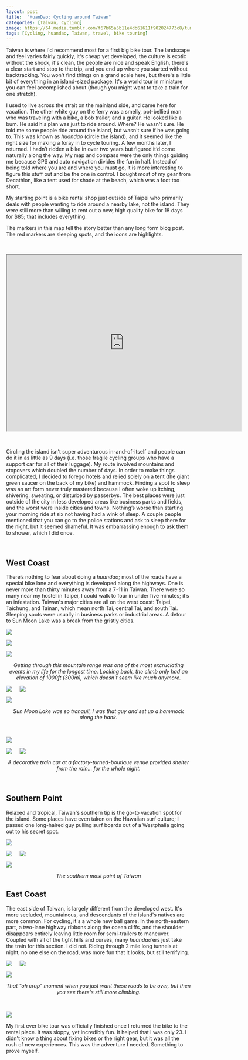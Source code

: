 ```yaml
---
layout: post
title:  "HuanDao: Cycling around Taiwan"
categories: [Taiwan, Cycling]
image: https://64.media.tumblr.com/f67b65a5b11e4db61611f902024773c8/tumblr_ntb0ryxUDT1ubdk8fo2_1280.jpg
tags: [Cycling, huandao, Taiwan, travel, bike touring]
---
```

  <p>Taiwan is where I&#39;d recommend most for a first big bike tour. The landscape and feel varies fairly quickly, it&#39;s cheap yet developed, the culture is exotic without the shock, it&#39;s clean, the people are nice and speak English, there&#39;s a clear start and stop to the trip, and you end up where you started without backtracking. You won&#39;t find things on a grand scale here, but there&#39;s a little bit of everything in an island-sized package. It&#39;s a world tour in miniature you can feel accomplished about (though you might want to take a train for one stretch).</p>

<p>I used to live across the strait on the mainland side, and came here for vacation. The other white guy on the ferry was a smelly, pot-bellied man who was traveling with a bike, a bob trailer, and a guitar. He looked like a bum. He said his plan was just to ride around. Where? He wasn&#39;t sure. He told me some people ride around the island, but wasn&#39;t sure if he was going to. This was known as <em>huandao</em> (circle the island), and it seemed like the right size for making a foray in to cycle touring. A few months later, I returned. I hadn&rsquo;t ridden a bike in over two years but figured it&rsquo;d come naturally
along the way. My map and compass were the only things guiding me because
GPS and auto navigation divides the fun in half. Instead of being told
where you are and where you must go, it is more interesting to figure this
stuff out and be the one in control. I bought most of my gear from Decathlon, like a tent used for shade at the beach, which was a foot too short.</p>

<p>My starting point is a bike rental shop just outside of Taipei who primarily deals with
people wanting to ride around a nearby lake, not the island. They were still more than
willing to rent out a new, high quality bike for 18 days for
$85; that includes everything.</p>

<p>The markers in this map tell the story better than any long form blog post. The red markers are sleeping spots, and the icons are highlights.</p>
<p>&nbsp;</p>
<iframe src="https://www.google.com/maps/d/u/0/embed?mid=1jvXjToPQihOVmUOWe11rNXULKfk&ehbc=2E312F" width="640" height="480"></iframe>
<p>&nbsp;</p>
<p>Circling the island isn&rsquo;t super adventurous in-and-of-itself and people can
do it in as little as 9 days (i.e. those fragile cycling groups who have a
support car for all of their luggage). My route involved mountains and
stopovers which doubled the number of days. In order to make things
complicated, I decided to forego hotels and relied solely on a tent (the
giant green saucer on the back of my bike) and hammock. Finding a spot to
sleep was an art form never truly mastered because I often woke up itching, shivering, sweating, or disturbed by passerbys. The best
places were just outside of the city in less developed areas like business
parks and fields, and the worst were inside cities and towns. Nothing&rsquo;s
worse than starting your morning ride at six not having had a wink of
sleep. A couple people mentioned that you can go to the police stations and
ask to sleep there for the night, but it seemed shameful. It was
embarrassing enough to ask them to shower, which I did once.</p>

<p>&nbsp;</p>

<h2>West Coast</h2>

<p>There&rsquo;s nothing to fear about doing a <em>huandao</em>; most of the roads have a
special bike lane and everything is developed along the highways. One is
never more than thirty minutes away from a 7-11 in Taiwan. There were so many near my hostel in Taipei, I could walk to four in
under five minutes; it&rsquo;s an infestation. Taiwan&#39;s major cities are all on the west coast: Taipei, Taichung, and Tainan, which mean north Tai, central Tai, and south Tai. Sleeping spots were usually in business parks or industrial areas. A detour to Sun Moon Lake was a break from the gristly cities.</p>

<a href="https://64.media.tumblr.com/1a9f35a64c591fdd523726c69194c58e/tumblr_ntb2rthpfb1ubdk8fo2_1280.jpg"><img src="https://64.media.tumblr.com/1a9f35a64c591fdd523726c69194c58e/tumblr_ntb2rthpfb1ubdk8fo2_1280.jpg" /></a>

<a href="https://64.media.tumblr.com/862e26dea2286c16b479f26d6eb475e9/tumblr_ntb114A8D91ubdk8fo1_1280.jpg"><img src="https://64.media.tumblr.com/862e26dea2286c16b479f26d6eb475e9/tumblr_ntb114A8D91ubdk8fo1_1280.jpg" /></a>

<a href="https://64.media.tumblr.com/23ea98b70b9f04c2155d6766c9f62342/tumblr_ntb0ryxUDT1ubdk8fo3_1280.jpg"><img src="https://64.media.tumblr.com/23ea98b70b9f04c2155d6766c9f62342/tumblr_ntb0ryxUDT1ubdk8fo3_1280.jpg" /></a>

<p style="text-align: center;" ><em>Getting through this mountain range was one of the most excruciating events in my life for the longest time. Looking back, the climb only had an elevation of 1000ft (300m), which doesn&#39;t seem like much anymore.</em></p>


<div class="columns">
  <div class="img1">
   <a href="https://64.media.tumblr.com/f67b65a5b11e4db61611f902024773c8/tumblr_ntb0ryxUDT1ubdk8fo2_1280.jpg"><img src="https://64.media.tumblr.com/f67b65a5b11e4db61611f902024773c8/tumblr_ntb0ryxUDT1ubdk8fo2_1280.jpg" /></a>
  </div>
  <div class="img2">
<a href="https://64.media.tumblr.com/14c2090c8f29603be1e03b6a01474918/tumblr_ntb114A8D91ubdk8fo2_1280.jpg"><img src="https://64.media.tumblr.com/14c2090c8f29603be1e03b6a01474918/tumblr_ntb114A8D91ubdk8fo2_1280.jpg" /></a>
 </div>
</div>


<a href="https://64.media.tumblr.com/9956357913906be5a41860265f780823/tumblr_ntb114A8D91ubdk8fo6_1280.jpg"><img src="https://64.media.tumblr.com/9956357913906be5a41860265f780823/tumblr_ntb114A8D91ubdk8fo6_1280.jpg" /></a>


<p style="text-align: center;" ><em>Sun Moon Lake was so tranquil, I was that guy and set up a hammock along the bank.</em></p>

<p>&nbsp;</p>

<a href="https://64.media.tumblr.com/00655fbabc742f7c59070a801d3153b7/tumblr_ntb2eyDZgd1ubdk8fo2_1280.jpg"><img src="https://64.media.tumblr.com/00655fbabc742f7c59070a801d3153b7/tumblr_ntb2eyDZgd1ubdk8fo2_1280.jpg" /></a>

 <div class="columns">
  <div class="img1">
 <a href="https://64.media.tumblr.com/e090b979a23863c9ac293e2cdf31f95d/tumblr_ntb2eyDZgd1ubdk8fo3_1280.jpg"><img src="https://64.media.tumblr.com/e090b979a23863c9ac293e2cdf31f95d/tumblr_ntb2eyDZgd1ubdk8fo3_1280.jpg" /></a>
  </div>
  <div class="img2">
<a href="https://64.media.tumblr.com/262c7e83fce01ff3825aaecc38a827b5/tumblr_ntb2eyDZgd1ubdk8fo4_1280.jpg"><img src="https://64.media.tumblr.com/262c7e83fce01ff3825aaecc38a827b5/tumblr_ntb2eyDZgd1ubdk8fo4_1280.jpg" /></a>
 </div>
  </div>
<p style="text-align: center;" ><em>A decorative train car at a factory-turned-boutique venue provided shelter from the rain... for the whole night.</em></p>

<p>&nbsp;</p>

<h2>Southern Point</h2>

<p>Relaxed and tropical, Taiwan&#39;s southern tip is the go-to vacation spot for the island. Some places have even taken on the Hawaiian surf culture; I passed one long-haired guy pulling surf boards out of a Westphalia going out to his secret spot.</p>

<a href="https://64.media.tumblr.com/00a724b6364328aec775d371df29752f/tumblr_ntb2eyDZgd1ubdk8fo5_1280.jpg"><img src="https://64.media.tumblr.com/00a724b6364328aec775d371df29752f/tumblr_ntb2eyDZgd1ubdk8fo5_1280.jpg" /></a>

<div class="columns">
  <div class="img1">
 <a href="https://64.media.tumblr.com/2c6f780a44b303d89a5ead1ff3a5286b/tumblr_ntax87FPtK1ubdk8fo10_1280.jpg"><img src="https://64.media.tumblr.com/2c6f780a44b303d89a5ead1ff3a5286b/tumblr_ntax87FPtK1ubdk8fo10_1280.jpg" /></a>
  </div>
  <div class="img2">
<a href="https://64.media.tumblr.com/91ab6b974be5fe5f37e4bf003fbe7c95/tumblr_ntb2lzrOje1ubdk8fo1_1280.jpg"><img src="https://64.media.tumblr.com/91ab6b974be5fe5f37e4bf003fbe7c95/tumblr_ntb2lzrOje1ubdk8fo1_1280.jpg" /></a>
 </div>
  </div>

<a href="https://64.media.tumblr.com/cc237e7dff76f2994c11fbd8e95e2601/tumblr_ntb1dmfju41ubdk8fo7_r1_1280.jpg"><img src="https://64.media.tumblr.com/cc237e7dff76f2994c11fbd8e95e2601/tumblr_ntb1dmfju41ubdk8fo7_r1_1280.jpg" /></a>

<p style="text-align: center;" ><em>The southern most point of Taiwan</em></p>

<h2>East Coast</h2>

<p>The east side of Taiwan, is largely different from the developed west. It&#39;s more secluded, mountainous, and descendants of the island&#39;s natives are more common. For cycling, it&#39;s a whole new ball game. In the north-eastern part, a two-lane highway ribbons along the ocean cliffs, and the shoulder disappears entirely leaving little room for semi-trailers to maneuver. Coupled with all of the tight hills and curves, many <em>huandao</em>&rsquo;ers just take the train for this section. I did not. Riding through 2 mile long tunnels at night, no one else on the road, was more fun that it looks, but still terrifying.</p>


<div class="columns">
  <div class="img1">
 <a href="https://64.media.tumblr.com/0293ebdfdb77cfe16d9d6e6d8d77465e/tumblr_ntb2lzrOje1ubdk8fo5_1280.jpg"><img src="https://64.media.tumblr.com/0293ebdfdb77cfe16d9d6e6d8d77465e/tumblr_ntb2lzrOje1ubdk8fo5_1280.jpg" /></a>
  </div>
  <div class="img2">
<a href="https://64.media.tumblr.com/b6d2922c5edbc03c56871e909e0993fa/tumblr_ntb2lzrOje1ubdk8fo3_1280.jpg"><img src="https://64.media.tumblr.com/b6d2922c5edbc03c56871e909e0993fa/tumblr_ntb2lzrOje1ubdk8fo3_1280.jpg" /></a>
 </div>
  </div>

<a href="https://64.media.tumblr.com/c7677bb3701efa23b1da6f57839e9d9f/tumblr_ntb2lzrOje1ubdk8fo4_1280.jpg"><img src="https://64.media.tumblr.com/c7677bb3701efa23b1da6f57839e9d9f/tumblr_ntb2lzrOje1ubdk8fo4_1280.jpg" /></a>

<p style="text-align: center;" ><em>That &quot;oh crap&quot; moment when you just want these roads to be over, but then you see there&#39;s still more climbing.</em></p>
<p>&nbsp;</p>

<a href="https://64.media.tumblr.com/6878610960b6a8b026f5093c22e4c6fb/tumblr_ntb2lzrOje1ubdk8fo6_1280.jpg"><img src="https://64.media.tumblr.com/6878610960b6a8b026f5093c22e4c6fb/tumblr_ntb2lzrOje1ubdk8fo6_1280.jpg" /></a>


<p>My first ever bike tour was officially finished once I returned the bike to the rental place.&nbsp;It was sloppy, yet incredibly fun. It helped that I was only 23. I didn&#39;t know a thing about fixing bikes or the right gear, but it was all the rush of new experiences. This was the adventure I needed. Something to prove myself.</p>
